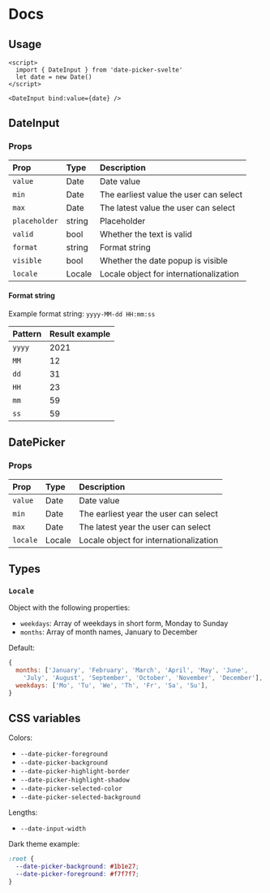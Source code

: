 # Docs

## Usage

```svelte
<script>
  import { DateInput } from 'date-picker-svelte'
  let date = new Date()
</script>

<DateInput bind:value={date} />
```

## DateInput

### Props

| Prop          | Type   | Description |
| :------------ | :----- | :---------- |
| `value`       | Date   | Date value |
| `min`         | Date   | The earliest value the user can select |
| `max`         | Date   | The latest value the user can select |
| `placeholder` | string | Placeholder |
| `valid`       | bool   | Whether the text is valid |
| `format`      | string | Format string |
| `visible`     | bool   | Whether the date popup is visible |
| `locale`      | Locale | Locale object for internationalization |


#### Format string

Example format string: `yyyy-MM-dd HH:mm:ss`

| Pattern    | Result example
| :--------- | :-------------
| `yyyy`     | 2021
| `MM`       | 12
| `dd`       | 31
| `HH`       | 23
| `mm`       | 59
| `ss`       | 59

## DatePicker

### Props

| Prop          | Type   | Description |
| :------------ | :----- | :---------- |
| `value`       | Date   | Date value |
| `min`         | Date   | The earliest year the user can select |
| `max`         | Date   | The latest year the user can select |
| `locale`      | Locale | Locale object for internationalization |

## Types

### <a name="locale"></a>`Locale`
Object with the following properties:
- `weekdays`: Array of weekdays in short form, Monday to Sunday
- `months`: Array of month names, January to December

Default:
```js
{
  months: ['January', 'February', 'March', 'April', 'May', 'June',
    'July', 'August', 'September', 'October', 'November', 'December'],
  weekdays: ['Mo', 'Tu', 'We', 'Th', 'Fr', 'Sa', 'Su'],
}
```

## CSS variables

Colors:
- `--date-picker-foreground`
- `--date-picker-background`
- `--date-picker-highlight-border`
- `--date-picker-highlight-shadow`
- `--date-picker-selected-color`
- `--date-picker-selected-background`

Lengths:
- `--date-input-width`

Dark theme example:
```css
:root {
  --date-picker-background: #1b1e27;
  --date-picker-foreground: #f7f7f7;
}
```
